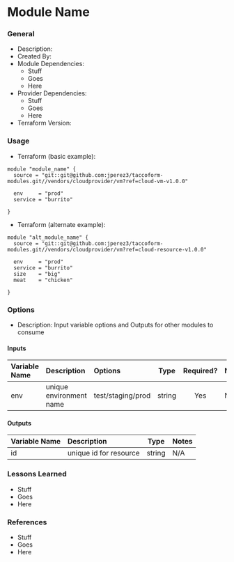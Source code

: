 # Module Name

### General 

* Description:
* Created By:
* Module Dependencies:
  * Stuff
  * Goes
  * Here
* Provider Dependencies:
  * Stuff
  * Goes
  * Here
* Terraform Version: 


### Usage

* Terraform (basic example):

```hcl
module "module_name" {
  source = "git::git@github.com:jperez3/taccoform-modules.git//vendors/cloudprovider/vm?ref=cloud-vm-v1.0.0"

  env     = "prod"
  service = "burrito"

}

```

* Terraform (alternate example):

```hcl
module "alt_module_name" {
  source = "git::git@github.com:jperez3/taccoform-modules.git//vendors/cloudprovider/vm?ref=cloud-resource-v1.0.0"

  env     = "prod"
  service = "burrito"
  size    = "big"
  meat    = "chicken"

}

```

### Options

* Description: Input variable options and Outputs for other modules to consume

#### Inputs

| Variable Name           | Description                        | Options             |  Type  | Required? | Notes |
| :---------------------- | :--------------------------------- | :------------------ | :----: | :-------: | :---- |
| env                     | unique environment name            | test/staging/prod   | string |    Yes    | N/A   |


#### Outputs

| Variable Name | Description            |  Type  | Notes |
| :------------ | :--------------------- | :----: | :---- |
| id            | unique id for resource | string | N/A   |

### Lessons Learned

* Stuff
* Goes
* Here


### References

* Stuff
* Goes
* Here
